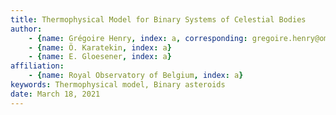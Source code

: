 ```yaml
---
title: Thermophysical Model for Binary Systems of Celestial Bodies
author:
    - {name: Grégoire Henry, index: a, corresponding: gregoire.henry@oma.be, shortname: G. Henry}
    - {name: Ö. Karatekin, index: a}
    - {name: E. Gloesener, index: a}
affiliation:
    - {name: Royal Observatory of Belgium, index: a}
keywords: Thermophysical model, Binary asteroids
date: March 18, 2021
---
```


